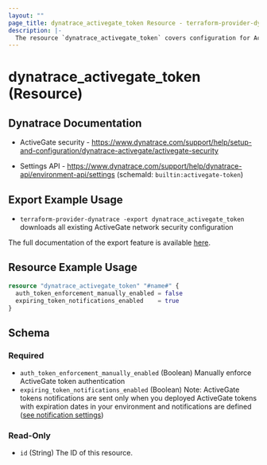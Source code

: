 ```yaml
---
layout: ""
page_title: dynatrace_activegate_token Resource - terraform-provider-dynatrace"
description: |-
  The resource `dynatrace_activegate_token` covers configuration for ActiveGate network security
---
```


# dynatrace_activegate_token (Resource)

## Dynatrace Documentation

- ActiveGate security - https://www.dynatrace.com/support/help/setup-and-configuration/dynatrace-activegate/activegate-security

- Settings API - https://www.dynatrace.com/support/help/dynatrace-api/environment-api/settings (schemaId: `builtin:activegate-token`)

## Export Example Usage

- `terraform-provider-dynatrace -export dynatrace_activegate_token` downloads all existing ActiveGate network security configuration

The full documentation of the export feature is available [here](https://registry.terraform.io/providers/dynatrace-oss/dynatrace/latest/docs/guides/export-v2).

## Resource Example Usage

```terraform
resource "dynatrace_activegate_token" "#name#" {
  auth_token_enforcement_manually_enabled = false
  expiring_token_notifications_enabled    = true
}
```

<!-- schema generated by tfplugindocs -->
## Schema

### Required

- `auth_token_enforcement_manually_enabled` (Boolean) Manually enforce ActiveGate token authentication
- `expiring_token_notifications_enabled` (Boolean) Note: ActiveGate tokens notifications are sent only when you deployed ActiveGate tokens with expiration dates in your environment and notifications are defined ([see notification settings](/ui/settings/builtin:problem.notifications))

### Read-Only

- `id` (String) The ID of this resource.
 